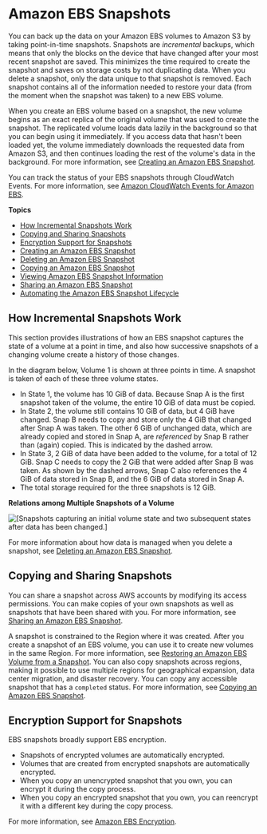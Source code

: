 # Amazon EBS Snapshots<a name="EBSSnapshots"></a>

You can back up the data on your Amazon EBS volumes to Amazon S3 by taking point\-in\-time snapshots\. Snapshots are *incremental* backups, which means that only the blocks on the device that have changed after your most recent snapshot are saved\. This minimizes the time required to create the snapshot and saves on storage costs by not duplicating data\. When you delete a snapshot, only the data unique to that snapshot is removed\. Each snapshot contains all of the information needed to restore your data \(from the moment when the snapshot was taken\) to a new EBS volume\. 

When you create an EBS volume based on a snapshot, the new volume begins as an exact replica of the original volume that was used to create the snapshot\. The replicated volume loads data lazily in the background so that you can begin using it immediately\. If you access data that hasn't been loaded yet, the volume immediately downloads the requested data from Amazon S3, and then continues loading the rest of the volume's data in the background\. For more information, see [Creating an Amazon EBS Snapshot](ebs-creating-snapshot.md)\.

You can track the status of your EBS snapshots through CloudWatch Events\. For more information, see [Amazon CloudWatch Events for Amazon EBS](https://docs.aws.amazon.com/AWSEC2/latest/UserGuide/ebs-cloud-watch-events.html)\.

**Topics**
+ [How Incremental Snapshots Work](#how_snapshots_work)
+ [Copying and Sharing Snapshots](#copy-and-share)
+ [Encryption Support for Snapshots](#encryption-support)
+ [Creating an Amazon EBS Snapshot](ebs-creating-snapshot.md)
+ [Deleting an Amazon EBS Snapshot](ebs-deleting-snapshot.md)
+ [Copying an Amazon EBS Snapshot](ebs-copy-snapshot.md)
+ [Viewing Amazon EBS Snapshot Information](ebs-describing-snapshots.md)
+ [Sharing an Amazon EBS Snapshot](ebs-modifying-snapshot-permissions.md)
+ [Automating the Amazon EBS Snapshot Lifecycle](snapshot-lifecycle.md)

## How Incremental Snapshots Work<a name="how_snapshots_work"></a>

This section provides illustrations of how an EBS snapshot captures the state of a volume at a point in time, and also how successive snapshots of a changing volume create a history of those changes\.

In the diagram below, Volume 1 is shown at three points in time\. A snapshot is taken of each of these three volume states\. 
+ In State 1, the volume has 10 GiB of data\. Because Snap A is the first snapshot taken of the volume, the entire 10 GiB of data must be copied\.
+ In State 2, the volume still contains 10 GiB of data, but 4 GiB have changed\. Snap B needs to copy and store only the 4 GiB that changed after Snap A was taken\. The other 6 GiB of unchanged data, which are already copied and stored in Snap A, are *referenced* by Snap B rather than \(again\) copied\. This is indicated by the dashed arrow\.
+ In State 3, 2 GiB of data have been added to the volume, for a total of 12 GiB\. Snap C needs to copy the 2 GiB that were added after Snap B was taken\. As shown by the dashed arrows, Snap C also references the 4 GiB of data stored in Snap B, and the 6 GiB of data stored in Snap A\. 
+ The total storage required for the three snapshots is 12 GiB\.

 **Relations among Multiple Snapshots of a Volume** 

![\[Snapshots capturing an initial volume state and two subsequent states after data has been changed.\]](http://docs.aws.amazon.com/AWSEC2/latest/UserGuide/images/snapshot_1a.png)

For more information about how data is managed when you delete a snapshot, see [Deleting an Amazon EBS Snapshot](ebs-deleting-snapshot.md)\.

## Copying and Sharing Snapshots<a name="copy-and-share"></a>

You can share a snapshot across AWS accounts by modifying its access permissions\. You can make copies of your own snapshots as well as snapshots that have been shared with you\. For more information, see [Sharing an Amazon EBS Snapshot](ebs-modifying-snapshot-permissions.md)\.

A snapshot is constrained to the Region where it was created\. After you create a snapshot of an EBS volume, you can use it to create new volumes in the same Region\. For more information, see [Restoring an Amazon EBS Volume from a Snapshot](ebs-restoring-volume.md)\. You can also copy snapshots across regions, making it possible to use multiple regions for geographical expansion, data center migration, and disaster recovery\. You can copy any accessible snapshot that has a `completed` status\. For more information, see [Copying an Amazon EBS Snapshot](ebs-copy-snapshot.md)\.

## Encryption Support for Snapshots<a name="encryption-support"></a>

EBS snapshots broadly support EBS encryption\.
+ Snapshots of encrypted volumes are automatically encrypted\.
+ Volumes that are created from encrypted snapshots are automatically encrypted\.
+ When you copy an unencrypted snapshot that you own, you can encrypt it during the copy process\.
+ When you copy an encrypted snapshot that you own, you can reencrypt it with a different key during the copy process\.

For more information, see [Amazon EBS Encryption](https://docs.aws.amazon.com/AWSEC2/latest/UserGuide/EBSEncryption.html)\.